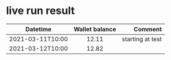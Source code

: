 # live run result
|    Datetime      | Wallet balance |      Comment     |
|------------------|:--------------:|-----------------:|
| 2021-03-11T10:00 |     12.11      | starting at test |
| 2021-03-12T10:00 |     12.82      |                  |
